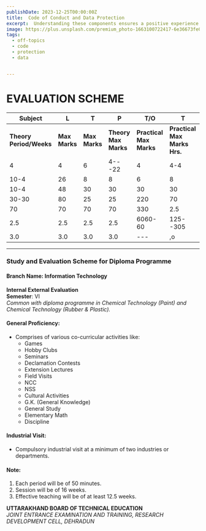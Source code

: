 ```yaml
---
publishDate: 2023-12-25T00:00:00Z
title:  Code of Conduct and Data Protection
excerpt:  Understanding these components ensures a positive experience for all members and protects sensitive information.
image: https://plus.unsplash.com/premium_photo-1663100722417-6e36673fe0ed?q=80&w=1770&auto=format&fit=crop&ixlib=rb-4.0.3&ixid=M3wxMjA3fDB8MHxwaG90by1wYWdlfHx8fGVufDB8fHx8fA%3D%3D
tags:
  - off-topics
  - code
  - protection
  - data


--- 
```



# EVALUATION SCHEME

| Subject            | L | T | P | T/O | T |
|--------------------|---|---|---|-----|---|
| **Theory Period/Weeks** | **Max Marks** | **Max Marks** | **Theory Max Marks** | **Practical Max Marks** | **Practical Max Marks Hrs.** |
| 4                  | 4 | 6 | 4---22 | 4 | 4-4 |
| 10-4               | 26 | 8 | 8 | 6 | 8 |
| 10-4               | 48 | 30 | 30 | 30 | 30 |
| 30-30              | 80 | 25 | 25 | 220 | 70 |
| 70                 | 70 | 70 | 70 | 330 | 2.5 |
| 2.5                | 2.5 | 2.5 | 2.5 | 6060-60 | 125--305 |
| 3.0                | 3.0 | 3.0 | 3.0 | --- | ,o |

---

### Study and Evaluation Scheme for Diploma Programme

#### **Branch Name**: Information Technology

**Internal External Evaluation**  
**Semester**: VI  
*Common with diploma programme in Chemical Technology (Paint) and Chemical Technology (Rubber & Plastic).*

#### General Proficiency:
- Comprises of various co-curricular activities like:
  - Games
  - Hobby Clubs
  - Seminars
  - Declamation Contests
  - Extension Lectures
  - Field Visits
  - NCC
  - NSS
  - Cultural Activities
  - G.K. (General Knowledge)
  - General Study
  - Elementary Math
  - Discipline

#### Industrial Visit:
- Compulsory industrial visit at a minimum of two industries or departments.

#### Note:
1. Each period will be of 50 minutes.
2. Session will be of 16 weeks.
3. Effective teaching will be of at least 12.5 weeks.

**UTTARAKHAND BOARD OF TECHNICAL EDUCATION**  
*JOINT ENTRANCE EXAMINATION AND TRAINING, RESEARCH DEVELOPMENT CELL, DEHRADUN*
